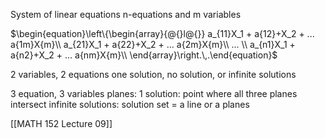 System of linear equations
n-equations and m variables


$\begin{equation}\left\{\begin{array}{@{}l@{}} a_{11}X_1 + a{12}+X_2 + ... a{1m}X{m}\\ a_{21}X_1 + a{22}+X_2 + ... a{2m}X{m}\\ ... \\ a_{n1}X_1 + a{n2}+X_2 + ... a{nm}X{m}\\ \end{array}\right.\,.\end{equation}$

2 variables, 2 equations
	one solution, no solution, or infinite solutions

3 equation, 3 variables
	planes:
	1 solution: point where all three planes intersect
	infinite solutions: solution set = a line or a planes

[[MATH 152 Lecture 09]]